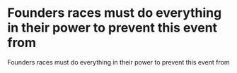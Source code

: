 # Founders races must do everything in their power to prevent this event from

Founders races must do everything in their power to prevent this event from